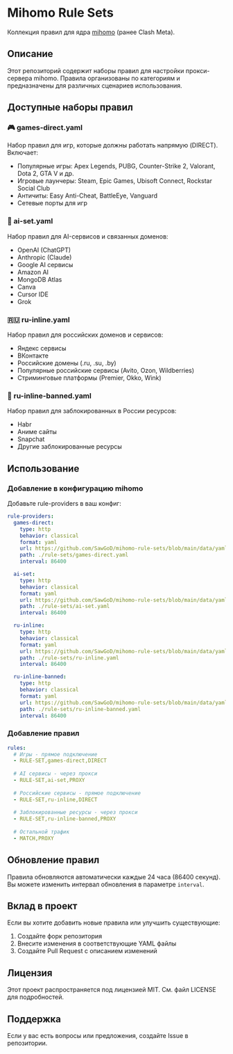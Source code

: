 # Mihomo Rule Sets

Коллекция правил для ядра [mihomo](https://github.com/MetaCubeX/mihomo) (ранее Clash Meta).

## Описание

Этот репозиторий содержит наборы правил для настройки прокси-сервера mihomo. Правила организованы по категориям и предназначены для различных сценариев использования.

## Доступные наборы правил

### 🎮 games-direct.yaml
Набор правил для игр, которые должны работать напрямую (DIRECT). Включает:
- Популярные игры: Apex Legends, PUBG, Counter-Strike 2, Valorant, Dota 2, GTA V и др.
- Игровые лаунчеры: Steam, Epic Games, Ubisoft Connect, Rockstar Social Club
- Античиты: Easy Anti-Cheat, BattleEye, Vanguard
- Сетевые порты для игр

### 🤖 ai-set.yaml
Набор правил для AI-сервисов и связанных доменов:
- OpenAI (ChatGPT)
- Anthropic (Claude)
- Google AI сервисы
- Amazon AI
- MongoDB Atlas
- Canva
- Cursor IDE
- Grok

### 🇷🇺 ru-inline.yaml
Набор правил для российских доменов и сервисов:
- Яндекс сервисы
- ВКонтакте
- Российские домены (.ru, .su, .by)
- Популярные российские сервисы (Avito, Ozon, Wildberries)
- Стриминговые платформы (Premier, Okko, Wink)

### 🚫 ru-inline-banned.yaml
Набор правил для заблокированных в России ресурсов:
- Habr
- Аниме сайты
- Snapchat
- Другие заблокированные ресурсы

## Использование

### Добавление в конфигурацию mihomo

Добавьте rule-providers в ваш конфиг:

```yaml
rule-providers:
  games-direct:
    type: http
    behavior: classical
    format: yaml
    url: https://github.com/SawGoD/mihomo-rule-sets/blob/main/data/yaml/games-direct.yaml
    path: ./rule-sets/games-direct.yaml
    interval: 86400

  ai-set:
    type: http
    behavior: classical
    format: yaml
    url: https://github.com/SawGoD/mihomo-rule-sets/blob/main/data/yaml/ai-set.yaml
    path: ./rule-sets/ai-set.yaml
    interval: 86400

  ru-inline:
    type: http
    behavior: classical
    format: yaml
    url: https://github.com/SawGoD/mihomo-rule-sets/blob/main/data/yaml/ru-inline.yaml
    path: ./rule-sets/ru-inline.yaml
    interval: 86400

  ru-inline-banned:
    type: http
    behavior: classical
    format: yaml
    url: https://github.com/SawGoD/mihomo-rule-sets/blob/main/data/yaml/ru-inline-banned.yaml
    path: ./rule-sets/ru-inline-banned.yaml
    interval: 86400
```

### Добавление правил

```yaml
rules:
  # Игры - прямое подключение
  - RULE-SET,games-direct,DIRECT
  
  # AI сервисы - через прокси
  - RULE-SET,ai-set,PROXY
  
  # Российские сервисы - прямое подключение
  - RULE-SET,ru-inline,DIRECT
  
  # Заблокированные ресурсы - через прокси
  - RULE-SET,ru-inline-banned,PROXY
  
  # Остальной трафик
  - MATCH,PROXY
```

## Обновление правил

Правила обновляются автоматически каждые 24 часа (86400 секунд). Вы можете изменить интервал обновления в параметре `interval`.

## Вклад в проект

Если вы хотите добавить новые правила или улучшить существующие:

1. Создайте форк репозитория
2. Внесите изменения в соответствующие YAML файлы
3. Создайте Pull Request с описанием изменений

## Лицензия

Этот проект распространяется под лицензией MIT. См. файл LICENSE для подробностей.

## Поддержка

Если у вас есть вопросы или предложения, создайте Issue в репозитории.
